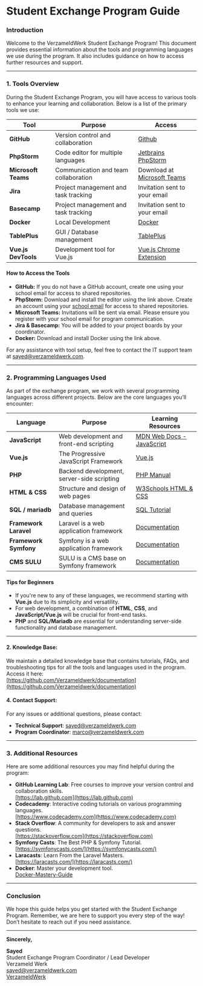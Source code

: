 # **Student Exchange Program Guide**

### **Introduction**

Welcome to the VerzameldWerk Student Exchange Program!
This document provides essential information about
the tools and programming languages we use during the program.
It also includes guidance on how to access further
resources and support.

---

### **1. Tools Overview**

During the Student Exchange Program, you will have access to various tools to enhance your learning and collaboration.
Below is a list of the primary tools we use:

| **Tool**            | **Purpose**                          | **Access**                                                                                                             |
|---------------------|--------------------------------------|------------------------------------------------------------------------------------------------------------------------|
| **GitHub**          | Version control and collaboration    | [Github](https://github.com)                                                                                           |
| **PhpStorm**        | Code editor for multiple languages   | [Jetbrains PhpStorm](https://www.jetbrains.com/phpstorm)                                                               |
| **Microsoft Teams** | Communication and team collaboration | Download at [Microsoft Teams](https://www.microsoft.com/nl-nl/microsoft-teams/group-chat-software)                     |
| **Jira**            | Project management and task tracking | Invitation sent to your email                                                                                          |
| **Basecamp**        | Project management and task tracking | Invitation sent to your email                                                                                          |
| **Docker**          | Local Development                    | [Docker](https://docs.docker.com/get-started/get-docker)                                                               |
| **TablePlus**       | GUI / Database management            | [TablePlus](https://tableplus.com/download)                                                                            |
| **Vue.js DevTools** | Development tool for Vue.js          | [Vue.js Chrome Extension](https://chromewebstore.google.com/detail/Vue.js%20devtools/nhdogjmejiglipccpnnnanhbledajbpd) |

#### **How to Access the Tools**

- **GitHub:** If you do not have a GitHub account, create one using your school email for access to shared repositories.
- **PhpStorm:** Download and install the editor using the link above. Create an account using your [school email](https://www.jetbrains.com/community/education/#students) for access to shared repositories.
- **Microsoft Teams:** Invitations will be sent via email. Please ensure you register with your school email for program communication.
- **Jira & Basecamp:** You will be added to your project boards by your coordinator.
- **Docker:** Download and install Docker using the link above.

For any assistance with tool setup,
feel free to contact the IT support team at [sayed@verzameldwerk.com](mailto:sayed@verzameldwerk.com).

---

### **2. Programming Languages Used**

As part of the exchange program, we work with several programming languages across different projects. Below are the core languages you’ll encounter:

| **Language**          | **Purpose**                                | **Learning Resources**                                                                            |
|-----------------------|--------------------------------------------|---------------------------------------------------------------------------------------------------|
| **JavaScript**        | Web development and front-end scripting    | [MDN Web Docs - JavaScript](https://developer.mozilla.org/en-US/docs/Web/JavaScript)              |
| **Vue.js**            | The Progressive JavaScript Framework       | [Vue.js](https://vuejs.org/guide/introduction.html)                                               |
| **PHP**               | Backend development, server-side scripting | [PHP Manual](https://www.php.net/manual/en/)                                                      |
| **HTML & CSS**        | Structure and design of web pages          | [W3Schools HTML & CSS](https://www.w3schools.com/html/)                                           |
| **SQL / mariadb**     | Database management and queries            | [SQL Tutorial](https://mariadb.com/docs/skysql-previous-release/quickstart/code/php-walkthrough/) |
| **Framework Laravel** | Laravel is a web application framework     | [Documentation](https://laravel.com/docs/11.x)                                                    |
| **Framework Symfony** | Symfony is a web application framework     | [Documentation](https://symfony.com/doc/current/index.html)                                       |
| **CMS SULU**          | SULU is a CMS base on Symfony framework    | [Documentation](https://docs.sulu.io/en/2.6/)                                                     |


#### **Tips for Beginners**

- If you're new to any of these languages, we recommend starting with **Vue.js** due to its simplicity and versatility.
- For web development, a combination of **HTML**, **CSS**, and **JavaScript/Vue.js** will be crucial for front-end tasks.
- **PHP** and **SQL/Mariadb** are essential for understanding server-side functionality and database management.

---

[//]: # (### **3. Instructions for More Information**)

[//]: # ()
[//]: # (If you require further information or support, here are a few ways to access more resources:)

[//]: # (#### **1. Program Website:**)

[//]: # (Visit our official **Student Exchange Program** page for comprehensive guides, schedules, and updates:  )

[//]: # ([verzameldwerk.com]&#40;http://verzameldwerk.com&#41;)

#### **2. Knowledge Base:**
We maintain a detailed knowledge base that contains tutorials, FAQs, and troubleshooting tips for all the tools and languages used in the program. Access it here:  
[https://github.com/Verzameldwerk/documentation](https://github.com/Verzameldwerk/documentation)

[//]: # (#### **3. Weekly Office Hours:**)

[//]: # (Join our **virtual office hours** every Friday at 2 PM &#40;local time&#41;. The sessions are hosted on Zoom, and the meeting link will be shared via Slack.)

#### **4. Contact Support:**
For any issues or additional questions, please contact:
- **Technical Support**: [sayed@verzameldwerk.com](mailto:sayed@verzameldwerk.com)
- **Program Coordinator**: [marco@verzameldwerk.com](mailto:marco@verzameldwerk.com)

---

### **3. Additional Resources**

Here are some additional resources you may find helpful during the program:

- **GitHub Learning Lab**: Free courses to improve your version control and collaboration skills.  
  [https://lab.github.com](https://lab.github.com)
- **Codecademy**: Interactive coding tutorials on various programming languages.  
  [https://www.codecademy.com](https://www.codecademy.com)
- **Stack Overflow**: A community for developers to ask and answer questions.  
  [https://stackoverflow.com](https://stackoverflow.com)
- **Symfony Casts**: The Best PHP & Symfony Tutorial.  
  [https://symfonycasts.com/](https://symfonycasts.com/)
- **Laracasts**: Learn From the Laravel Masters.  
  [https://laracasts.com/](https://laracasts.com/)
- **Docker**: Master your development tool.  
  [Docker-Mastery-Guide](https://github.com/ranareehanaslam/Docker-Mastery-Guide)
---

### **Conclusion**

We hope this guide helps you get started with the Student Exchange Program. Remember, we are here to support you every step of the way! Don’t hesitate to reach out if you need assistance.

---

**Sincerely,**

**Sayed**  
Student Exchange Program Coordinator / Lead Developer  
Verzameld Werk  
[sayed@verzameldwerk.com](mailto:sayed@verzameldwerk.com)  
[VerzameldWerk](https://verzameldwerk.com)
